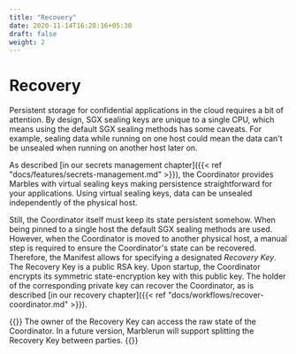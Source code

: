 ```yaml
---
title: "Recovery"
date: 2020-11-14T16:28:16+05:30
draft: false
weight: 2
---
```


# Recovery

Persistent storage for confidential applications in the cloud requires a bit of attention.
By design, SGX sealing keys are unique to a single CPU, which means using the default SGX sealing methods has some caveats.
For example, sealing data while running on one host could mean the data can't be unsealed when running on another host later on.

As described [in our secrets management chapter]({{< ref "docs/features/secrets-management.md" >}}), the Coordinator provides Marbles with virtual sealing keys making persistence straightforward for your applications.
Using virtual sealing keys, data can be unsealed independently of the physical host.

Still, the Coordinator itself must keep its state persistent somehow. When being pinned to a single host the default SGX sealing methods are used. However, when the Coordinator is moved to another physical host, a manual step is required to ensure the Coordinator's state can be recovered.
Therefore, the Manifest allows for specifying a designated *Recovery Key*. The Recovery Key is a public RSA key. Upon startup, the Coordinator encrypts its symmetric state-encryption key with this public key. The holder of the corresponding private key can recover the Coordinator, as is described [in our recovery chapter]({{< ref "docs/workflows/recover-coordinator.md" >}}).

{{<note>}}
The owner of the Recovery Key can access the raw state of the Coordinator. In a future version, Marblerun will support splitting the Recovery Key between parties.
{{</note>}}
